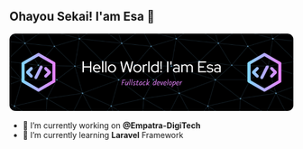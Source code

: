 ## Ohayou Sekai! I'am Esa  👋


![Esa Pramudheva](./img/banner.png)

- 🔭 I’m currently working on **@Empatra-DigiTech**
- 🌱 I’m currently learning **Laravel** Framework
<!--
**Dhevajaya/Dhevajaya** is a ✨ _special_ ✨ repository because its `README.md` (this file) appears on your GitHub profile.

Here are some ideas to get you started:

- 🔭 I’m currently working on ...
- 🌱 I’m currently learning ...
- 👯 I’m looking to collaborate on ...
- 🤔 I’m looking for help with ...
- 💬 Ask me about ...
- 📫 How to reach me: ...
- 😄 Pronouns: ...
- ⚡ Fun fact: ...
-->

